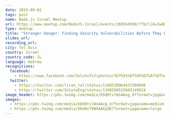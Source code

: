 ```yaml
---
date: 2019-09-02
tags: post
name: Node.js Israel Meetup
url: https://www.meetup.com/NodeJS-Israel/events/260564599/?fbclid=IwAR35ih_cZxWCXiYNAcNEumZ0GV6wereXKG6aQhqs0xaweb1OFc5WJ1aTcps
type: meetup
title: "Stranger Danger: Finding Security Vulnerabilities Before They Find You!"
slides_url:
recording_url:
city: Tel Aviv
country: Israel
country_code: IL
language: Hebrew
recognitions:
  facebook:
    - https://www.facebook.com/SolutoTLV/photos/%D7%91%D7%95%D7%A7%D7%A8-%D7%90%D7%95%D7%A8-%D7%9C%D7%9B%D7%9C-%D7%9E%D7%A2%D7%A8%D7%99%D7%A6%D7%99-nodejs-%D7%91%D7%98%D7%97-%D7%9B%D7%91%D7%A8-%D7%A0%D7%A8%D7%A9%D7%9E%D7%AA%D7%9D-%D7%9C%D7%9E%D7%99%D7%98%D7%90%D7%A4-%D7%A9%D7%90%D7%A0%D7%97%D7%A0%D7%95-%D7%9E%D7%90%D7%A8%D7%97%D7%99%D7%9D-%D7%94%D7%99%D7%95%D7%9D-%D7%91%D7%A2%D7%A8%D7%91-%D7%90%D7%96-%D7%90%D7%99%D7%9F-/2395620287189825/
  twitter:
    - https://twitter.com/liran_tal/status/1168530964433309696
    - https://twitter.com/SolutoEng/status/1168558515843149824
image_header: https://pbs.twimg.com/media/EDd0tvlWsAAxg_U?format=jpg&name=small
images:
  - https://pbs.twimg.com/media/EDd0tvlWsAAxg_U?format=jpg&name=medium
  - https://pbs.twimg.com/media/EDeNxT9W4AAXyQK?format=jpg&name=large
---
```

